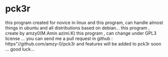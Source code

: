 # pck3r
this program created for novice in linux   and this program, can handle almost things in ubuntu and all distributions  based on  debian... this program , create by amzy0(M.Amin azimi.K) this program , can change under GPL3 license ... you can send me a pull request in github : https"//github.com/amzy-0/pck3r and features will be added to pck3r soon ...  good luck...
